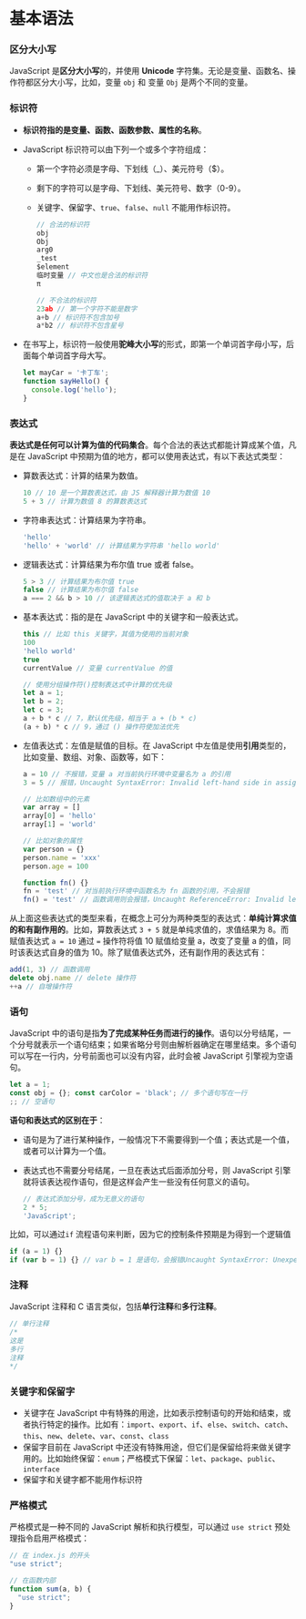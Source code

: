 # 基本语法

### 区分大小写

JavaScript 是**区分大小写**的，并使用 **Unicode** 字符集。无论是变量、函数名、操作符都区分大小写，比如，变量 `obj` 和 变量 `Obj` 是两个不同的变量。

### 标识符

- **标识符指的是变量、函数、函数参数、属性的名称**。

- JavaScript 标识符可以由下列一个或多个字符组成：

  - 第一个字符必须是字母、下划线（_）、美元符号（$）。

  - 剩下的字符可以是字母、下划线、美元符号、数字（0-9）。

  - 关键字、保留字、`true`、`false`、`null` 不能用作标识符。

    ```javascript
    // 合法的标识符
    obj
    Obj
    arg0
    _test
    $element
    临时变量 // 中文也是合法的标识符
    π
    
    // 不合法的标识符
    23ab // 第一个字符不能是数字
    a+b // 标识符不包含加号
    a*b2 // 标识符不包含星号
    ```
- 在书写上，标识符一般使用**驼峰大小写**的形式，即第一个单词首字母小写，后面每个单词首字母大写。
  ```javascript
  let mayCar = '卡丁车';
  function sayHello() {
    console.log('hello');
  }
  ```
### 表达式
**表达式是任何可以计算为值的代码集合**。每个合法的表达式都能计算成某个值，凡是在 JavaScript 中预期为值的地方，都可以使用表达式，有以下表达式类型：

- 算数表达式：计算的结果为数值。

  ```javascript
  10 // 10 是一个算数表达式，由 JS 解释器计算为数值 10
  5 + 3 // 计算为数值 8 的算数表达式
  ```

- 字符串表达式：计算结果为字符串。

  ```javascript
  'hello'
  'hello' + 'world' // 计算结果为字符串 'hello world'
  ```

- 逻辑表达式：计算结果为布尔值 true 或者 false。

  ```javascript
  5 > 3 // 计算结果为布尔值 true
  false // 计算结果为布尔值 false
  a === 2 && b > 10 // 该逻辑表达式的值取决于 a 和 b
  ```

- 基本表达式：指的是在 JavaScript 中的关键字和一般表达式。

  ```javascript
  this // 比如 this 关键字，其值为使用的当前对象
  100
  'hello world'
  true
  currentValue // 变量 currentValue 的值
  
  // 使用分组操作符()控制表达式中计算的优先级
  let a = 1;
  let b = 2;
  let c = 3;
  a + b * c // 7，默认优先级，相当于 a + (b * c)
  (a + b) * c // 9，通过 () 操作符使加法优先
  ```

- 左值表达式：左值是赋值的目标。在 JavaScript 中左值是使用**引用**类型的，比如变量、数组、对象、函数等，如下：

  ```javascript
  a = 10 // 不报错，变量 a 对当前执行环境中变量名为 a 的引用
  3 = 5 // 报错，Uncaught SyntaxError: Invalid left-hand side in assignment
  
  // 比如数组中的元素
  var array = []
  array[0] = 'hello'
  array[1] = 'world'
  
  // 比如对象的属性
  var person = {}
  person.name = 'xxx'
  person.age = 100
  
  function fn() {}
  fn = 'test' // 对当前执行环境中函数名为 fn 函数的引用，不会报错
  fn() = 'test' // 函数调用则会报错，Uncaught ReferenceError: Invalid left-hand side in assignment
  ```
从上面这些表达式的类型来看，在概念上可分为两种类型的表达式：**单纯计算求值的和有副作用的**。比如，算数表达式 `3 + 5` 就是单纯求值的，求值结果为 8。而赋值表达式 `a = 10` 通过 `=` 操作符将值 10 赋值给变量 a，改变了变量 a 的值，同时该表达式自身的值为 10。除了赋值表达式外，还有副作用的表达式有：

  ```javascript
  add(1, 3) // 函数调用
  delete obj.name // delete 操作符
  ++a // 自增操作符
  ```
### 语句

JavaScript 中的语句是指**为了完成某种任务而进行的操作**。语句以分号结尾，一个分号就表示一个语句结束；如果省略分号则由解析器确定在哪里结束。多个语句可以写在一行内，分号前面也可以没有内容，此时会被 JavaScript 引擎视为空语句。

```javascript
let a = 1;
const obj = {}; const carColor = 'black'; // 多个语句写在一行
;; // 空语句
```

**语句和表达式的区别在于**：

- 语句是为了进行某种操作，一般情况下不需要得到一个值；表达式是一个值，或者可以计算为一个值。

- 表达式也不需要分号结尾，一旦在表达式后面添加分号，则 JavaScript 引擎就将该表达视作语句，但是这样会产生一些没有任何意义的语句。

  ```javascript
  // 表达式添加分号，成为无意义的语句
  2 * 5;
  'JavaScript';
  ```

比如，可以通过`if` 流程语句来判断，因为它的控制条件预期是为得到一个逻辑值

```javascript
if (a = 1) {}
if (var b = 1) {} // var b = 1 是语句，会报错Uncaught SyntaxError: Unexpected token 'var'
```

### 注释

JavaScript 注释和 C 语言类似，包括**单行注释**和**多行注释**。

```javascript
// 单行注释
/* 
这是
多行
注释
*/
```

### 关键字和保留字

- 关键字在 JavaScript 中有特殊的用途，比如表示控制语句的开始和结束，或者执行特定的操作。比如有：`import`、`export`、`if`、`else`、`switch`、`catch`、`this`、`new`、`delete`、`var`、`const`、`class`
- 保留字目前在 JavaScript 中还没有特殊用途，但它们是保留给将来做关键字用的。比如始终保留：`enum`；严格模式下保留：`let`、`package`、`public`、`interface`
- 保留字和关键字都不能用作标识符

### 严格模式

严格模式是一种不同的 JavaScript 解析和执行模型，可以通过 `use strict` 预处理指令启用严格模式：

```javascript
// 在 index.js 的开头
"use strict";

// 在函数内部
function sum(a, b) {
  "use strict";
}
```